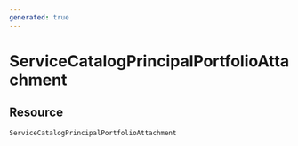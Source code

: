 ```yaml
---
generated: true
---
```


# ServiceCatalogPrincipalPortfolioAttachment


## Resource

```text
ServiceCatalogPrincipalPortfolioAttachment
```



